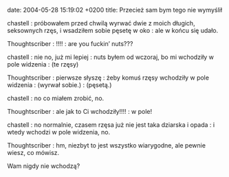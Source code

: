 date: 2004-05-28 15:19:02 +0200
title: Przecież sam bym tego nie wymyślił

chastell
: próbowałem przed chwilą wyrwać dwie z moich długich, seksownych rzęs, i wsadziłem sobie pęsetę w oko
: ale w końcu się udało.

Thoughtscriber
: !!!!
: are you fuckin’ nuts???

chastell
: nie no, już mi lepiej
: nuts byłem od wczoraj, bo mi wchodziły w pole widzenia
: (te rzęsy)

Thoughtscriber
: pierwsze słyszę
: żeby komuś rzęsy wchodziły w pole widzenia
: (wyrwał sobie.)
: (pęsetą.)

chastell
: no co miałem zrobić, no.

Thoughtscriber
: ale jak to Ci wchodziły!!!!
: w pole!

chastell
: no normalnie, czasem rzęsa już nie jest taka dziarska i opada
: i wtedy wchodzi w pole widzenia, no.

Thoughtscriber
: hm, niezbyt to jest wszystko wiarygodne, ale pewnie wiesz, co mówisz.

Wam nigdy nie wchodzą?
